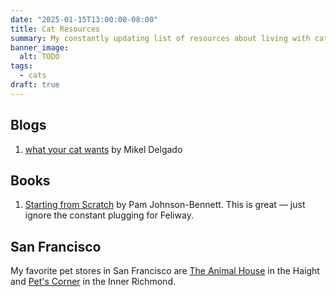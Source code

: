 ```yaml
---
date: "2025-01-15T13:00:00-08:00"
title: Cat Resources
summary: My constantly updating list of resources about living with cats.
banner_image:
  alt: TODO
tags:
  - cats
draft: true
---
```


## Blogs

1. [what your cat wants](https://whatyourcatwants.com/) by Mikel Delgado

## Books

1. [Starting from Scratch](https://www.penguinrandomhouse.com/books/300884/starting-from-scratch-by-pam-johnson-bennett/) by Pam Johnson-Bennett. This is great — just ignore the constant plugging for Feliway.

## San Francisco

My favorite pet stores in San Francisco are [The Animal House](https://theanimalhousesf.com/) in the Haight and [Pet's Corner](https://petscornershop.com/) in the Inner Richmond.
